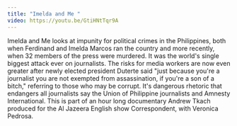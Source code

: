 ```yaml
---
title: "Imelda and Me "
video: https://youtu.be/GtiHNtTqr9A
---
```


Imelda and Me looks at impunity for political crimes in the Philippines, both when Ferdinand and Imelda Marcos ran the country and more recently,  when 32 members of the press were murdered.  It was  the world's single biggest attack ever on journalists.  The risks for media workers are now even greater after newly elected president Duterte said "just because you're a journalist you are not exempted from assassination, if you're a son of a bitch," referring to those who may be corrupt.  It's dangerous rhetoric that endangers all journalists say the Union of  Philippine journalists and Amnesty International.   This is part of an hour long documentary Andrew Tkach produced  for the Al Jazeera English show  Correspondent,  with Veronica Pedrosa. 
